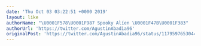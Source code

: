 ```yaml
---
date: 'Thu Oct 03 03:22:51 +0000 2019'
layout: like
authorName: "\U0001F578\U0001F987 Spooky Alíen \U0001F47B\U0001F383"
authorUrl: 'https://twitter.com/AgustinAbadia96'
originalPost: 'https://twitter.com/AgustinAbadia96/status/1179597653044350977'
---
```

